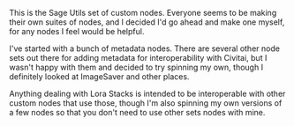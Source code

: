 This is the Sage Utils set of custom nodes. Everyone seems to be making their own suites of nodes, and I decided I'd go ahead and make one myself, for any nodes I feel would be helpful.

I've started with a bunch of metadata nodes. There are several other node sets out there for adding metadata for interoperability with Civitai, but I wasn't happy with them and decided to try spinning my own, though I definitely looked at ImageSaver and other places.

Anything dealing with Lora Stacks is intended to be interoperable with other custom nodes that use those, though I'm also spinning my own versions of a few nodes so that you don't need to use other sets nodes with mine.